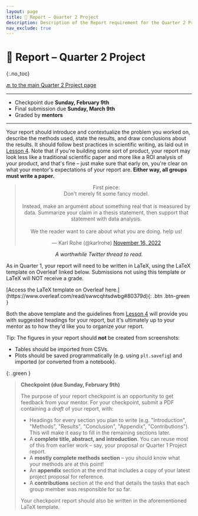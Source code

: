 ```yaml
---
layout: page
title: 📝 Report – Quarter 2 Project
description: Description of the Report requirement for the Quarter 2 Project.
nav_exclude: true
---
```


# 📝 Report – Quarter 2 Project
{:.no_toc}


[🔙 to the main Quarter 2 Project page](../)

---

- Checkpoint due **Sunday, February 9th**
- Final submission due **Sunday, March 9th**
- Graded by **mentors**

---

Your report should introduce and contextualize the problem you worked on, describe the methods used, state the results, and draw conclusions about the results. It should follow best practices in scientific writing, as laid out in [Lesson 4](../../../../lessons/04). Note that if you're building some sort of product, your report may look less like a traditional scientific paper and more like a ROI analysis of your product, and that's fine – just make sure that early on, you're clear on what your mentor's expectations of your report are. **Either way, all groups must write a paper.**

<center>
<blockquote class="twitter-tweet"><p lang="en" dir="ltr">First piece:<br>Don&#39;t merely fit some fancy model.<br><br>Instead, make an argument about something real that is measured by data. Summarize your claim in a thesis statement, then support that statement with data analysis.<br><br>We the reader want to care about what you are doing. help us!</p>&mdash; Karl Rohe (@karlrohe) <a href="https://twitter.com/karlrohe/status/1592960246276034560?ref_src=twsrc%5Etfw">November 16, 2022</a></blockquote> <script async src="https://platform.twitter.com/widgets.js" charset="utf-8"></script>
<i>A worthwhile Twitter thread to read.</i>
</center>

As in Quarter 1, your report will need to be written in LaTeX, using the LaTeX template on Overleaf linked below.  Submissions not using this template or LaTeX will NOT receive a grade. 

<span class="fs-3">
[Access the LaTeX template on Overleaf here.](https://www.overleaf.com/read/swwcqhtsdwbg#80379d){: .btn .btn-green }
</span>

Both the above template and the guidelines from [Lesson 4](../../../../lessons/04) will provide you with suggested headings for your report, but it's ultimately up to your mentor as to how they'd like you to organize your report.

Tip: The figures in your report should **not** be created from screenshots:
  - Tables should be imported from CSVs.
  - Plots should be saved programmatically (e.g. using `plt.savefig`) and imported (or converted from a notebook).

{: .green }
> **Checkpoint (due Sunday, February 9th)**
> 
> The purpose of your report checkpoint is an opportunity to get feedback from your mentor. For your checkpoint, submit a PDF containing a _draft_ of your report, with:
> - Headings for every section you plan to write (e.g. "Introduction", "Methods", "Results", "Conclusion", "Appendix", "Contributions"). This will make it easy to fill in the remaining sections later.
> - A **complete title, abstract, and introduction**. You can reuse most of this from earlier work – say, your proposal or Quarter 1 Project report.
> - A **mostly complete methods section** – you should know what your methods are at this point!
> - An **appendix** section at the end that includes a copy of your latest project proposal for reference.
> - A **contributions** section at the end that details the tasks that each group member was responsible for so far.
> 
> Your checkpoint report should also be written in the aforementioned LaTeX template.

<br>
